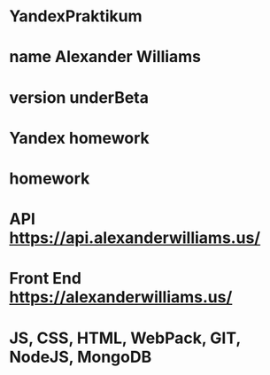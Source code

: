 # YandexPraktikum
# name Alexander Williams
# version underBeta
# Yandex homework
# homework
# API https://api.alexanderwilliams.us/
# Front End https://alexanderwilliams.us/
# JS, CSS, HTML, WebPack, GIT, NodeJS, MongoDB